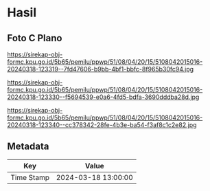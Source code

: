 # Hasil

## Foto C Plano

https://sirekap-obj-formc.kpu.go.id/5b65/pemilu/ppwp/51/08/04/20/15/5108042015016-20240318-123319--7fd47606-b9bb-4bf1-bbfc-8f965b30fc94.jpg

https://sirekap-obj-formc.kpu.go.id/5b65/pemilu/ppwp/51/08/04/20/15/5108042015016-20240318-123330--f5694539-e0a6-4fd5-bdfa-3690dddba28d.jpg

https://sirekap-obj-formc.kpu.go.id/5b65/pemilu/ppwp/51/08/04/20/15/5108042015016-20240318-123340--cc378342-28fe-4b3e-ba54-f3af8c1c2e82.jpg


## Metadata

| Key        | Value               |
| ---------- | ------------------- |
| Time Stamp | 2024-03-18 13:00:00 |



